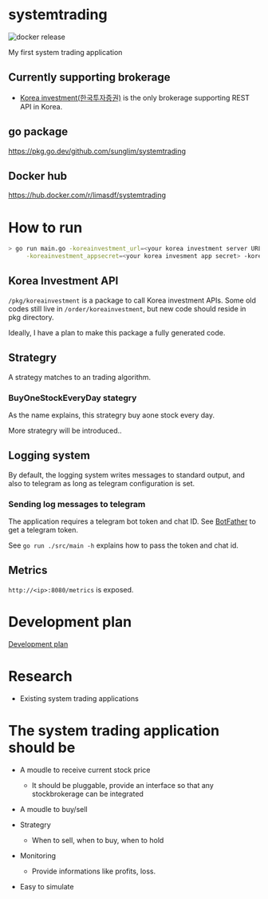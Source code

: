# systemtrading

![docker release](https://github.com/sunglim/systemtrading/actions/workflows/docker_release.yml/badge.svg)

My first system trading application

## Currently supporting brokerage

- [Korea investment(한국투자증권)](https://apiportal.koreainvestment.com/about) is the only brokerage supporting REST API in Korea.

## go package
https://pkg.go.dev/github.com/sunglim/systemtrading

## Docker hub
https://hub.docker.com/r/limasdf/systemtrading

# How to run

``` sh
> go run main.go -koreainvestment_url=<your korea investment server URL> -koreainvestment_appkey=<your korea invesment app key> \
     -koreainvestment_appsecret=<your korea invesment app secret> -koreainvestment_account=<your account> -telegram_chat_id=<telegram chat id> -telegram_token=<telegram token>
```

## Korea Investment API

`/pkg/koreainvestment` is a package to call Korea investment APIs. Some old codes still live in `/order/koreainvestment`, but new code should reside in pkg directory.

Ideally, I have a plan to make this package a fully generated code.

## Strategry

A strategy matches to an trading algorithm.

### BuyOneStockEveryDay stategry

As the name explains, this strategry buy aone stock every day.


More strategry will be introduced..

## Logging system

By default, the logging system writes messages to standard output, and also to telegram as long as telegram configuration is set.

### Sending log messages to telegram

The application requires a telegram bot token and chat ID. See [BotFather](https://core.telegram.org/bots/features#botfather) to get a telegram token.

See `go run ./src/main -h` explains how to pass the token and chat id.

## Metrics

`http://<ip>:8080/metrics` is exposed.

# Development plan

[Development plan](./docs/development_plan.md)

# Research

* Existing system trading applications


# The system trading application should be

* A moudle to receive current stock price
  -  It should be pluggable, provide an interface so that any stockbrokerage can be integrated

* A moudle to buy/sell

* Strategry
  - When to sell, when to buy, when to hold

* Monitoring
  - Provide informations like profits, loss.
 
* Easy to simulate
